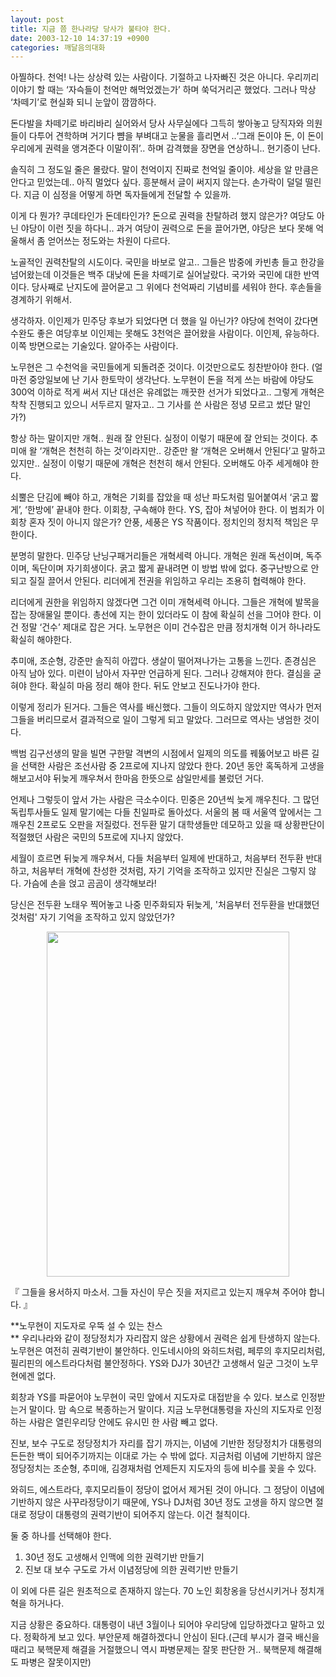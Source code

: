 ```yaml
---
layout: post
title: 지금 쯤 한나라당 당사가 불타야 한다.
date: 2003-12-10 14:37:19 +0900
categories: 깨달음의대화
---
```

아찔하다. 천억! 나는 상상력 있는 사람이다. 기절하고 나자빠진 것은 아니다. 우리끼리 이야기 할 때는 ‘자슥들이 천억만 해먹었겠는가’ 하며 쑥덕거리곤 했었다. 그러나 막상 ‘차떼기’로 현실화 되니 눈앞이 깜깜하다. 

돈다발을 차떼기로 바리바리 실어와서 당사 사무실에다 그득히 쌓아놓고 당직자와 의원들이 다투어 견학하며 거기다 뺨을 부벼대고 눈물을 흘리면서 ..‘그래 돈이야 돈, 이 돈이 우리에게 권력을 앵겨준다 이말이쥐’.. 하며 감격했을 장면을 연상하니.. 현기증이 난다. 

솔직히 그 정도일 줄은 몰랐다. 말이 천억이지 진짜로 천억일 줄이야. 세상을 알 만큼은 안다고 믿었는데.. 아직 멀었다 싶다. 흥분해서 글이 써지지 않는다. 손가락이 덜덜 떨린다. 지금 이 심정을 어떻게 하면 독자들에게 전달할 수 있을까. 

이게 다 뭔가? 쿠데타인가 돈데타인가? 돈으로 권력을 찬탈하려 했지 않은가? 여당도 아닌 야당이 이런 짓을 하다니.. 과거 여당이 권력으로 돈을 끌어가면, 야당은 보다 못해 억울해서 좀 얻어쓰는 정도와는 차원이 다르다. 

노골적인 권력찬탈의 시도이다. 국민을 바보로 알고.. 그들은 밤중에 카빈총 들고 한강을 넘어왔는데 이것들은 백주 대낮에 돈을 차떼기로 실어날랐다. 국가와 국민에 대한 반역이다. 당사째로 난지도에 끌어묻고 그 위에다 천억짜리 기념비를 세워야 한다. 후손들을 경계하기 위해서.

생각하자. 이인제가 민주당 후보가 되었다면 더 했을 일 아닌가? 야당에 천억이 갔다면 수완도 좋은 여당후보 이인제는 못해도 3천억은 끌어왔을 사람이다. 이인제, 유능하다. 이쪽 방면으로는 기술있다. 알아주는 사람이다. 

노무현은 그 수천억을 국민들에게 되돌려준 것이다. 이것만으로도 칭찬받아야 한다. (얼마전 중앙일보에 난 기사 한토막이 생각난다. 노무현이 돈을 적게 쓰는 바람에 야당도 300억 이하로 적게 써서 지난 대선은 유례없는 깨끗한 선거가 되었다고.. 그렇게 개혁은 착착 진행되고 있으니 서두르지 말자고.. 그 기사를 쓴 사람은 정녕 모르고 썼단 말인가?) 

항상 하는 말이지만 개혁.. 원래 잘 안된다. 실정이 이렇기 때문에 잘 안되는 것이다. 추미애 왈 ‘개혁은 천천히 하는 것’이라지만.. 강준만 왈 ‘개혁은 오버해서 안된다’고 말하고 있지만.. 실정이 이렇기 때문에 개혁은 천천히 해서 안된다. 오버해도 아주 세게해야 한다. 

쇠뿔은 단김에 빼야 하고, 개혁은 기회를 잡았을 때 성난 파도처럼 밀어붙여서 ‘굵고 짧게’, ‘한방에’ 끝내야 한다. 이회창, 구속해야 한다. YS, 잡아 쳐넣어야 한다. 이 범죄가 이회창 혼자 짓이 아니지 않은가? 안풍, 세풍은 YS 작품이다. 정치인의 정치적 책임은 무한이다. 

분명히 말한다. 민주당 난닝구패거리들은 개혁세력 아니다. 개혁은 원래 독선이며, 독주이며, 독단이며 자기희생이다. 굵고 짧게 끝내려면 이 방법 밖에 없다. 중구난방으로 안되고 질질 끌어서 안된다. 리더에게 전권을 위임하고 우리는 조용히 협력해야 한다. 

리더에게 권한을 위임하지 않겠다면 그건 이미 개혁세력 아니다. 그들은 개혁에 발목을 잡는 장애물일 뿐이다. 총선에 지는 한이 있더라도 이 참에 확실히 선을 그어야 한다. 이건 정말 ‘건수’ 제대로 잡은 거다. 노무현은 이미 건수잡은 만큼 정치개혁 이거 하나라도 확실히 해야한다. 

추미애, 조순형, 강준만 솔직히 아깝다. 생살이 떨어져나가는 고통을 느낀다. 존경심은 아직 남아 있다. 미련이 남아서 자꾸만 언급하게 된다. 그러나 강해져야 한다. 결심을 굳혀야 한다. 확실히 마음 정리 해야 한다. 뒤도 안보고 진도나가야 한다. 

이렇게 정리가 된거다. 그들은 역사를 배신했다. 그들이 의도하지 않았지만 역사가 먼저 그들을 버리므로서 결과적으로 일이 그렇게 되고 말았다. 그러므로 역사는 냉엄한 것이다.

백범 김구선생의 말을 빌면 구한말 격변의 시점에서 일제의 의도를 꿰뚫어보고 바른 길을 선택한 사람은 조선사람 중 2프로에 지나지 않았다 한다. 20년 동안 혹독하게 고생을 해보고서야 뒤늦게 깨우쳐서 한마음 한뜻으로 삼일만세를 불렀던 거다. 

언제나 그렇듯이 앞서 가는 사람은 극소수이다. 민중은 20년씩 늦게 깨우친다. 그 많던 독립투사들도 일제 말기에는 다들 친일파로 돌아섰다. 서울의 봄 때 서울역 앞에서는 그 깨우친 2프로도 오판을 저질렀다. 전두환 말기 대학생들만 데모하고 있을 때 상황판단이 적절했던 사람은 국민의 5프로에 지나지 않았다.

세월이 흐르면 뒤늦게 깨우쳐서, 다들 처음부터 일제에 반대하고, 처음부터 전두환 반대하고, 처음부터 개혁에 찬성한 것처럼, 자기 기억을 조작하고 있지만 진실은 그렇지 않다. 가슴에 손을 얹고 곰곰이 생각해보라! 

당신은 전두환 노태우 찍어놓고 나중 민주화되자 뒤늦게, '처음부터 전두환을 반대했던 것처럼' 자기 기억을 조작하고 있지 않았던가? 

<p align="center">
  <img src="http://drkimz.com/technote/board/KDR/upimg/1070622328.jpg" width="388" height="552" border="0" />
</p>

<p align="left">
  『 그들을 용서하지 마소서. 그들 자신이 무슨 짓을 저지르고 있는지 깨우쳐 주어야 합니다. 』
</p>

**노무현이 지도자로 우뚝 설 수 있는 찬스  
** 우리나라와 같이 정당정치가 자리잡지 않은 상황에서 권력은 쉽게 탄생하지 않는다. 노무현은 여전히 권력기반이 불안하다. 인도네시아의 와히드처럼, 페루의 후지모리처럼, 필리핀의 에스트라다처럼 불안정하다. YS와 DJ가 30년간 고생해서 일군 그것이 노무현에겐 없다.

회창과 YS를 파묻어야 노무현이 국민 앞에서 지도자로 대접받을 수 있다. 보스로 인정받는거 말이다. 맘 속으로 복종하는거 말이다. 지금 노무현대통령을 자신의 지도자로 인정하는 사람은 열린우리당 안에도 유시민 한 사람 빼고 없다. 

진보, 보수 구도로 정당정치가 자리를 잡기 까지는, 이념에 기반한 정당정치가 대통령의 든든한 백이 되어주기까지는 이대로 가는 수 밖에 없다. 지금처럼 이념에 기반하지 않은 정당정치는 조순형, 추미애, 김경재처럼 언제든지 지도자의 등에 비수를 꽂을 수 있다. 

와히드, 에스트라다, 후지모리들이 정당이 없어서 제거된 것이 아니다. 그 정당이 이념에 기반하지 않은 사꾸라정당이기 때문에, YS나 DJ처럼 30년 정도 고생을 하지 않으면 절대로 정당이 대통령의 권력기반이 되어주지 않는다. 이건 철칙이다. 

둘 중 하나를 선택해야 한다.

1) 30년 정도 고생해서 인맥에 의한 권력기반 만들기  
2) 진보 대 보수 구도로 가서 이념정당에 의한 권력기반 만들기 

이 외에 다른 길은 원초적으로 존재하지 않는다. 70 노인 회창옹을 당선시키거나 정치개혁을 하거나다. 

지금 상황은 중요하다. 대통령이 내년 3월이나 되어야 우리당에 입당하겠다고 말하고 있다. 정확하게 보고 있다. 부안문제 해결하겠다니 안심이 된다.(근데 부시가 결국 배신을 때리고 북핵문제 해결을 거절했으니 역시 파병문제는 잘못 판단한 거.. 북핵문제 해결해도 파병은 잘못이지만)